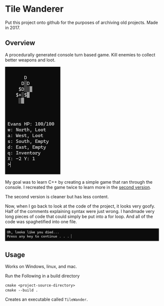# Tile Wanderer
Put this project onto github for the purposes of archiving old projects. Made in 2017.

## Overview

A procedurally generated console turn based game. Kill enemies to collect better weapons and loot.

![](Images/Gameplay.png)

My goal was to learn C++ by creating a simple game that ran through the console. I recreated the game twice to learn more in the [second version](https://github.com/EvanGyori/Tile-Wander-2).

The second version is cleaner but has less content.

Now, when I go back to look at the code of the project, it looks very goofy. Half of the comments explaining syntax were just wrong. I handmade very long pieces of code that could simply be put into a for loop. And all of the code was spaghetified into one file.

![](Images/DeathScreen.png)

## Usage
Works on Windows, linux, and mac.

Run the Following in a build directory
```
cmake <project-source-directory>
cmake --build .
```
Creates an executable called `TileWander`.
